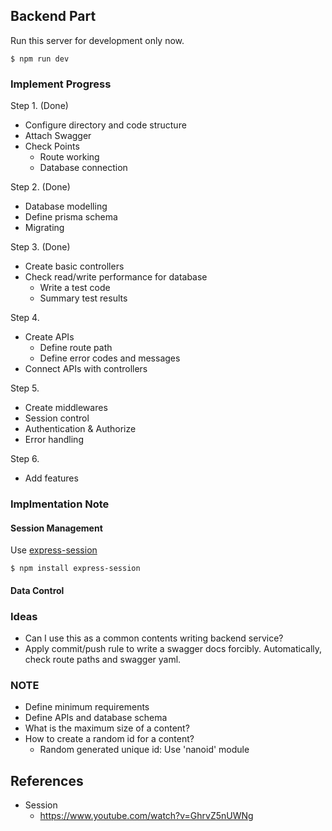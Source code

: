 ## Backend Part

Run this server for development only now.
```shell
$ npm run dev
```

### Implement Progress
Step 1. (Done)
- Configure directory and code structure
- Attach Swagger
- Check Points
  - Route working
  - Database connection

Step 2. (Done)
- Database modelling
- Define prisma schema
- Migrating

Step 3. (Done)
- Create basic controllers
- Check read/write performance for database
  - Write a test code
  - Summary test results

Step 4.
- Create APIs
  - Define route path
  - Define error codes and messages
- Connect APIs with controllers

Step 5.
- Create middlewares
- Session control
- Authentication & Authorize
- Error handling

Step 6. 
- Add features

### Implmentation Note

#### Session Management
Use [express-session](https://expressjs.com/en/resources/middleware/session.html)
```shell
$ npm install express-session
```


#### Data Control

### Ideas
- Can I use this as a common contents writing backend service?
- Apply commit/push rule to write a swagger docs forcibly. Automatically, check route paths and swagger yaml.

### NOTE
- Define minimum requirements
- Define APIs and database schema
- What is the maximum size of a content?
- How to create a random id for a content? 
  - Random generated unique id: Use 'nanoid' module

## References
- Session
  - https://www.youtube.com/watch?v=GhrvZ5nUWNg